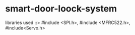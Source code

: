 # smart-door-loock-system
libraries used ::> 
#include <SPI.h>, 
#include <MFRC522.h>, 
#include<Servo.h>
